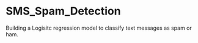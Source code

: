 # SMS_Spam_Detection
Building a Logisitc regression model to classify text messages as spam or ham.
